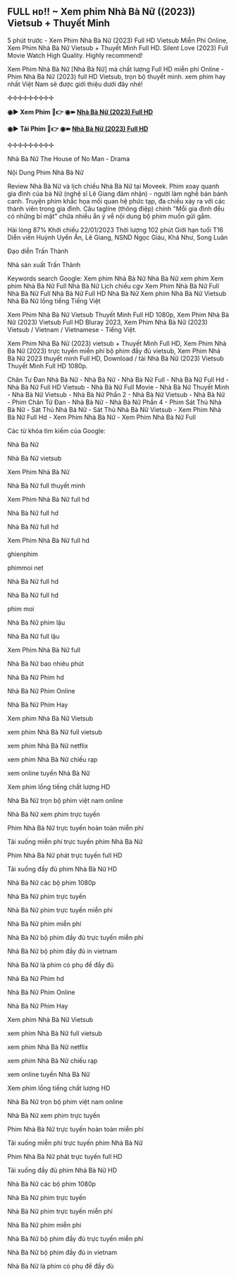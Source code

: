 ## FULL ʜᴅ!! ~ Xem phim Nhà Bà Nữ ((2023)) Vietsub + Thuyết Minh

5 phút trước - Xem Phim Nhà Bà Nữ (2023) Full HD Vietsub Miễn Phí Online, Xem Phim Nhà Bà Nữ Vietsub + Thuyết Minh Full HD. Silent Love (2023) Full Movie Watch High Quality. Highly recommend!

Xem Phim Nhà Bà Nữ [Nhà Bà Nữ] mà chất lượng Full HD miễn phí Online - Phim Nhà Bà Nữ (2023) full HD Vietsub, trọn bộ thuyết minh. xem phim hay nhất Việt Nam sẽ được giới thiệu dưới đây nhé!

✢✢✢✢✢✢✢✢✢

<b> ◉▶️ Xem Phim 🔴👉 ◉➽ <a href="https://cinecip.online/vi/movie/1255517"> Nhà Bà Nữ (2023) Full HD </a> </b>

<b> ◉▶️ Tải Phim 🔴👉 ◉➽ <a href="https://cinecip.online/vi/movie/1255517"> Nhà Bà Nữ (2023) Full HD </a> </b>

✢✢✢✢✢✢✢✢✢

Nhà Bà Nữ
The House of No Man - Drama

Nội Dung Phim Nhà Bà Nữ

Review Nhà Bà Nữ và lịch chiếu Nhà Bà Nữ tại Moveek. Phim xoay quanh gia đình của bà Nữ (nghệ sĩ Lê Giang đảm nhận) - người làm nghề bán bánh canh. Truyện phim khắc họa mối quan hệ phức tạp, đa chiều xảy ra với các thành viên trong gia đình. Câu tagline (thông điệp) chính "Mỗi gia đình đều có những bí mật" chứa nhiều ẩn ý về nội dung bộ phim muốn gửi gắm.

Hài lòng
87%
Khởi chiếu
22/01/2023
Thời lượng
102 phút
Giới hạn tuổi
T16
Diễn viên
Huỳnh Uyển Ân, Lê Giang, NSND Ngọc Giàu, Khả Như, Song Luân

Đạo diễn
Trấn Thành

Nhà sản xuất
Trấn Thành

Keywords search Google: Xem phim Nhà Bà Nữ Nhà Bà Nữ xem phim Xem phim Nhà Bà Nữ Full Nhà Bà Nữ Lịch chiếu cgv Xem Phim Nhà Bà Nữ Full Nhà Bà Nữ Full Nhà Bà Nữ Full HD Nhà Bà Nữ Xem phim Nhà Bà Nữ Vietsub Nhà Bà Nữ lồng tiếng Tiếng Việt

Xem Phim Nhà Bà Nữ Vietsub Thuyết Minh Full HD 1080p, Xem Phim Nhà Bà Nữ (2023) Vietsub Full HD Bluray 2023, Xem Phim Nhà Bà Nữ (2023) Vietsub / Vietnam / Vietnamese - Tiếng Việt.

Xem Phim Nhà Bà Nữ (2023) vietsub + Thuyết Minh Full HD, Xem Phim Nhà Bà Nữ (2023) trực tuyến miễn phí bộ phim đầy đủ vietsub, Xem Phim Nhà Bà Nữ 2023 thuyết minh Full HD, Download / tải Nhà Bà Nữ (2023) Vietsub Thuyết Minh Full HD 1080p.

Chân Tư Đan Nhà Bà Nữ - Nhà Bà Nữ - Nhà Bà Nữ Full - Nhà Bà Nữ Full Hd - Nhà Bà Nữ Full HD Vietsub - Nhà Bà Nữ Full Movie - Nhà Bà Nữ Thuyết Minh - Nhà Bà Nữ Vietsub - Nhà Bà Nữ Phần 2 - Nhà Bà Nữ Vietsub - Nhà Bà Nữ - Phim Chân Tử Đan - Nhà Bà Nữ - Nhà Bà Nữ Phần 4 - Phim Sát Thủ Nhà Bà Nữ - Sát Thủ Nhà Bà Nữ - Sát Thủ Nhà Bà Nữ Vietsub - Xem Phim Nhà Bà Nữ Full Hd - Xem Phim Nhà Bà Nữ - Xem Phim Nhà Bà Nữ Full

Các từ khóa tìm kiếm của Google:

Nhà Bà Nữ

Nhà Bà Nữ vietsub

Xem Phim Nhà Bà Nữ

Nhà Bà Nữ full thuyết minh

Xem Phim Nhà Bà Nữ full hd

Nhà Bà Nữ full hd

Nhà Bà Nữ full hd

Xem Phim Nhà Bà Nữ full hd

ghienphim

phimmoi net

Nhà Bà Nữ full hd

Nhà Bà Nữ full hd

phim moi

Nhà Bà Nữ phim lậu

Nhà Bà Nữ full lậu

Xem Phim Nhà Bà Nữ full

Nhà Bà Nữ bao nhiêu phút

Nhà Bà Nữ Phim hd

Nhà Bà Nữ Phim Online

Nhà Bà Nữ Phim Hay

Xem phim Nhà Bà Nữ Vietsub

xem phim Nhà Bà Nữ full vietsub

xem phim Nhà Bà Nữ netflix

xem phim Nhà Bà Nữ chiếu rạp

xem online tuyến Nhà Bà Nữ

Xem phim lồng tiếng chất lượng HD

Nhà Bà Nữ trọn bộ phim việt nam online

Nhà Bà Nữ xem phim trực tuyến

Phim Nhà Bà Nữ trực tuyến hoàn toàn miễn phí

Tải xuống miễn phí trực tuyến phim Nhà Bà Nữ

Phim Nhà Bà Nữ phát trực tuyến full HD

Tải xuống đầy đủ phim Nhà Bà Nữ HD

Nhà Bà Nữ các bộ phim 1080p

Nhà Bà Nữ phim trực tuyến

Nhà Bà Nữ phim trực tuyến miễn phí

Nhà Bà Nữ phim miễn phí

Nhà Bà Nữ bộ phim đầy đủ trực tuyến miễn phí

Nhà Bà Nữ bộ phim đầy đủ in vietnam

Nhà Bà Nữ là phim có phụ đề đầy đủ

Nhà Bà Nữ Phim hd

Nhà Bà Nữ Phim Online

Nhà Bà Nữ Phim Hay

Xem phim Nhà Bà Nữ Vietsub

xem phim Nhà Bà Nữ full vietsub

xem phim Nhà Bà Nữ netflix

xem phim Nhà Bà Nữ chiếu rạp

xem online tuyến Nhà Bà Nữ

Xem phim lồng tiếng chất lượng HD

Nhà Bà Nữ trọn bộ phim việt nam online

Nhà Bà Nữ xem phim trực tuyến

Phim Nhà Bà Nữ trực tuyến hoàn toàn miễn phí

Tải xuống miễn phí trực tuyến phim Nhà Bà Nữ

Phim Nhà Bà Nữ phát trực tuyến full HD

Tải xuống đầy đủ phim Nhà Bà Nữ HD

Nhà Bà Nữ các bộ phim 1080p

Nhà Bà Nữ phim trực tuyến

Nhà Bà Nữ phim trực tuyến miễn phí

Nhà Bà Nữ phim miễn phí

Nhà Bà Nữ bộ phim đầy đủ trực tuyến miễn phí

Nhà Bà Nữ bộ phim đầy đủ in vietnam

Nhà Bà Nữ là phim có phụ đề đầy đủ



